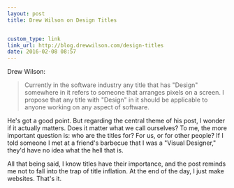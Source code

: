 ```yaml
---
layout: post
title: Drew Wilson on Design Titles


custom_type: link
link_url: http://blog.drewwilson.com/design-titles
date: 2016-02-08 08:57
---
```

Drew Wilson: 

> Currently in the software industry any title that has "Design" somewhere in it refers to someone that arranges pixels on a screen. I propose that any title with "Design" in it should be applicable to anyone working on any aspect of software.

He's got a good point. But regarding the central theme of his post, I wonder if it actually matters. Does it matter what we call ourselves? To me, the more important question is: who are the titles for? For us, or for other people? If I told someone I met at a friend's barbecue that I was a "Visual Designer," they'd have no idea what the hell that is.

All that being said, I know titles have their importance, and the post reminds me not to fall into the trap of title inflation. At the end of the day, I just make websites. That's it.
